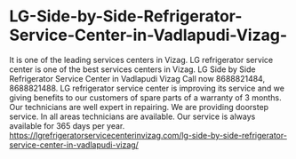 # LG-Side-by-Side-Refrigerator-Service-Center-in-Vadlapudi-Vizag-
It is one of the leading services centers in Vizag. LG refrigerator service center is one of the best services centers in Vizag. LG Side by Side Refrigerator Service Center in Vadlapudi Vizag  Call now 8688821484, 8688821488. LG refrigerator service center is improving its service and we giving benefits to our customers of spare parts of a warranty of 3 months. Our technicians are well expert in repairing. We are providing doorstep service. In all areas technicians are available. Our service is always available for 365 days per year.  https://lgrefrigeratorservicecenterinvizag.com/lg-side-by-side-refrigerator-service-center-in-vadlapudi-vizag/
